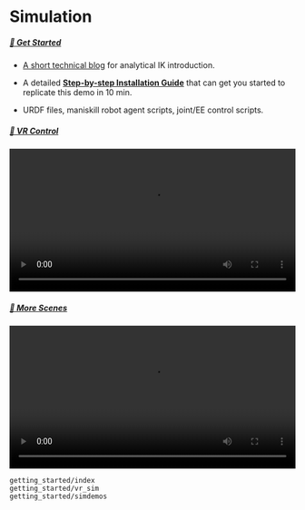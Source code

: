 # Simulation

##### [👋 Get Started](getting_started/index)

- [A short technical blog](https://vectorwang.notion.site/Analytical-IK-for-SO101-20abb280f59380d288bcdd398ffbfab1) for analytical IK introduction.

- A detailed [**Step-by-step Installation Guide**](getting_started/index) that can get you started to replicate this demo in 10 min.

- URDF files, maniskill robot agent scripts, joint/EE control scripts.

##### [👀 VR Control](getting_started/vr_sim)

<video width="100%" style="max-width: 100%;" controls>
  <source src="../_static/videos/Sim_demos/XLeRobot_0_2_3.mp4" type="video/mp4">
  Your browser does not support the video tag.
</video>

##### [🔩 More Scenes](getting_started/simdemos)

<video width="100%" style="max-width: 100%;" controls>
  <source src="../_static/videos/Sim_demos/XLeRobot_0_1_5.mp4" type="video/mp4">
  Your browser does not support the video tag.
</video>


```{toctree}
getting_started/index
getting_started/vr_sim
getting_started/simdemos
```

<!-- ```{toctree}
:maxdepth: 1

control/index
table_top_gripper/index
quadruped/index
humanoid/index
mobile_manipulation/index
dextrous/index
digital_twins/index
drawing/index
external/index
``` -->




